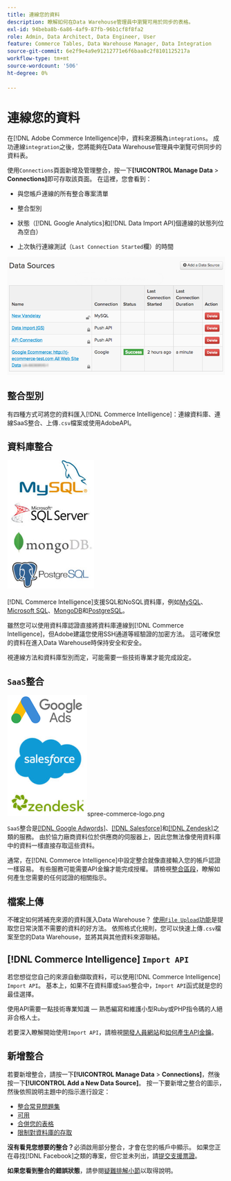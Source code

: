 ```yaml
---
title: 連線您的資料
description: 瞭解如何在Data Warehouse管理員中瀏覽可用於同步的表格。
exl-id: 94beba8b-6a86-4af9-87fb-96b1cf8f8fa2
role: Admin, Data Architect, Data Engineer, User
feature: Commerce Tables, Data Warehouse Manager, Data Integration
source-git-commit: 6e2f9e4a9e91212771e6f6baa8c2f8101125217a
workflow-type: tm+mt
source-wordcount: '506'
ht-degree: 0%

---
```


# 連線您的資料

在[!DNL Adobe Commerce Intelligence]中，資料來源稱為`integrations`。 成功連線`integration`之後，您將能夠在Data Warehouse管理員中瀏覽可供同步的資料表。

使用`Connections`頁面新增及管理整合，按一下&#x200B;**[!UICONTROL Manage Data** > **Connections]**&#x200B;即可存取該頁面。 在這裡，您會看到：

* 與您帳戶連線的所有整合專案清單

* 整合型別

* 狀態（[!DNL Google Analytics]和[!DNL Data Import API]個連線的狀態列位為空白）

* 上次執行連線測試（`Last Connection Started`欄）的時間

![Data\_Sources\_Table.png](../../../assets/Data_Sources_Table.png)

## 整合型別

有四種方式可將您的資料匯入[!DNL Commerce Intelligence]：連線資料庫、連線SaaS整合、上傳`.csv`檔案或使用AdobeAPI。

## 資料庫整合

![Database\_icons.jpg](../../../assets/Database_icons.jpg)

[!DNL Commerce Intelligence]支援SQL和NoSQL資料庫，例如[MySQL](../../importing-data/integrations/mysql-via-ssh-tunnel.md)、[Microsoft SQL](../integrations/microsoft-sql-server.md)、[MongoDB](../integrations/mongodb-via-ssh-tunnel.md)和[PostgreSQL](../integrations/postgresql.md)。

雖然您可以使用資料庫認證直接將資料庫連線到[!DNL Commerce Intelligence]，但Adobe建議您使用SSH通道等經驗證的加密方法。 這可確保您的資料在進入Data Warehouse時保持安全和安全。

視連線方法和資料庫型別而定，可能需要一些技術專業才能完成設定。

## `SaaS`整合

![](../../../assets/SaaS_icons.jpg)spree-commerce-logo.png

`SaaS`整合是[[!DNL Google Adwords]](../integrations/google-adwords.md)、[[!DNL Salesforce]](../integrations/salesforce.md)和[[!DNL Zendesk]](../integrations/zendesk.md)之類的服務。 由於協力廠商資料位於供應商的伺服器上，因此您無法像使用資料庫中的資料一樣直接存取這些資料。

通常，在[!DNL Commerce Intelligence]中設定整合就像直接輸入您的帳戶認證一樣容易。 有些服務可能需要API金鑰才能完成授權。 請檢視[整合區段](../integrations/integrations.md)，瞭解如何產生您需要的任何認證的相關指示。

## 檔案上傳

不確定如何將補充來源的資料匯入Data Warehouse？ [使用`File Upload`功能](../connecting-data/using-file-uploader.md)是提取您日常決策不需要的資料的好方法。 依照格式化規則，您可以快速上傳`.csv`檔案至您的Data Warehouse，並將其與其他資料來源聯結。

## [!DNL Commerce Intelligence] `Import API`

若您想從您自己的來源自動擷取資料，可以使用[!DNL Commerce Intelligence] `Import API`。 基本上，如果不在資料庫或`SaaS`整合中，`Import API`函式就是您的最佳選擇。

使用API需要一點技術專業知識 — 熟悉編寫和維護小型Ruby或PHP指令碼的人絕非合格人士。

若要深入瞭解開始使用`Import API`，請檢視[開發人員網站](https://developer.adobe.com/commerce/services/reporting/)和[如何產生API金鑰](https://developer.adobe.com/commerce/services/reporting/import-api/)。

## 新增整合

若要新增整合，請按一下&#x200B;**[!UICONTROL Manage Data** > **Connections]**，然後按一下&#x200B;**[!UICONTROL Add a New Data Source]**。 按一下要新增之整合的圖示，然後依照說明主題中的指示進行設定：

* [整合常見問題集](https://support.magento.com/hc/en-us/sections/360003161871-Integration-FAQ)
* [可用 ](../integrations/integrations.md)
* [合併您的表格](../../../best-practices/consolidating-your-tables.md)
* [限制對資料庫的存取](../../../administrator/account-management/restrict-db-access.md)

**沒有看見您想要的整合？**&#x200B;必須啟用部分整合，才會在您的帳戶中顯示。 如果您正在尋找[!DNL Facebook]之類的專案，但它並未列出，請[提交支援票證](https://experienceleague.adobe.com/docs/commerce-knowledge-base/kb/troubleshooting/miscellaneous/mbi-service-policies.html)。

**如果您看到整合的錯誤狀態**，請參閱[疑難排解小節](https://support.magento.com/hc/en-us/sections/360003078151)以取得說明。
